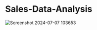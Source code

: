 # Sales-Data-Analysis
![Screenshot 2024-07-07 103653](https://github.com/Zeel-13/Sales-Data-Analysis/assets/136904394/e540f394-2f65-405c-abcc-3718be5edc1f)
